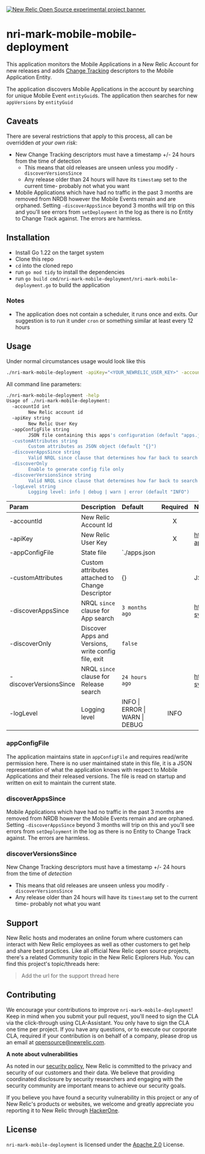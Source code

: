 <a href="https://opensource.newrelic.com/oss-category/#new-relic-experimental"><picture><source media="(prefers-color-scheme: dark)" srcset="https://github.com/newrelic/opensource-website/raw/main/src/images/categories/dark/Experimental.png"><source media="(prefers-color-scheme: light)" srcset="https://github.com/newrelic/opensource-website/raw/main/src/images/categories/Experimental.png"><img alt="New Relic Open Source experimental project banner." src="https://github.com/newrelic/opensource-website/raw/main/src/images/categories/Experimental.png"></picture></a>
# nri-mark-mobile-mobile-deployment
This application monitors the Mobile Applications in a New Relic Account for new releases and adds [Change Tracking](https://docs.newrelic.com/docs/change-tracking/change-tracking-introduction/) descriptors to the Mobile Application Entity.

The application discovers Mobile Applications in the account by searching for unique Mobile Event `entityGuid`s. The application then searches for new `appVersions` by `entityGuid`

## Caveats
There are several restrictions that apply to this process, all can be overridden _at your own risk_:
- New Change Tracking descriptors must have a timestamp +/- 24 hours from the time of detection
  - This means that old releases are unseen unless you modify `-discoverVersionsSince`
  - Any release older than 24 hours will have its `timestamp` set to the current time- probably not what you want
- Mobile Applications which have had no traffic in the past 3 months are removed from NRDB however the Mobile Events remain and are orphaned. Setting `-discoverAppsSince` beyond 3 months will trip on this and you'll see errors from 
  `setDeployment` in the log as there is no Entity to Change Track against. The errors are harmless.

## Installation
- Install Go 1.22 on the target system
- Clone this repo
- `cd` into the cloned repo 
- run `go mod tidy` to install the dependencies
- run `go build cmd/nri-mark-mobile-deployment/nri-mark-mobile-deployment.go` to build the application

### Notes
- The application does not contain a scheduler, it runs once and exits. Our suggestion is to run it under `cron` or something similar at least every 12 hours

## Usage
Under normal circumstances usage would look like this
```bash
./nri-mark-mobile-deployment -apiKey="<YOUR_NEWRELIC_USER_KEY>" -accountId=<YOUR_NEWRELIC_ACCOUNT_ID>
```

All command line parameters:
```bash
./nri-mark-mobile-deployment -help
Usage of ./nri-mark-mobile-deployment:
  -accountId int
    	New Relic account id
  -apiKey string
    	New Relic User Key
  -appConfigFile string
    	JSON file containing this apps's configuration (default "apps.json")
  -customAttributes string
    	Custom attributes as JSON object (default "{}")
  -discoverAppsSince string
    	Valid NRQL since clause that determines how far back to search for application entityGuids (default "3 months ago")
  -discoverOnly
    	Enable to generate config file only
  -discoverVersionsSince string
    	Valid NRQL since clause that determines how far back to search for new releases (default "24 hours ago")
  -logLevel string
    	Logging level: info | debug | warn | error (default "INFO")
```

| Param                  | Description                                         | Default                        | Required | Notes                                                                            |
|:-----------------------|:----------------------------------------------------|:-------------------------------|:--------:|:---------------------------------------------------------------------------------|
| -accountId             | New Relic Account Id                                |                                |    X     |                                                                                  |
| -apiKey                | New Relic User Key                                  |                                |    X     | https://docs.newrelic.com/docs/apis/intro-apis/new-relic-api-keys/#overview-keys |
| -appConfigFile         | State file                                          | `./apps.json                   |          |                                                                                  |
| -customAttributes      | Custom attributes attached to Change Descriptor     | {}                             |          | JSON Object (key/value) string                                                   |
| -discoverAppsSince     | NRQL `since` clause for App search                  | `3 months ago`                 |          | https://docs.newrelic.com/docs/nrql/nrql-syntax-clauses-functions/#sel-since     |
| -discoverOnly          | Discover Apps and Versions, write config file, exit | `false`                        |          |                                                                                  |
| -discoverVersionsSince | NRQL `since` clause for Release search              | `24 hours ago`                 |          | https://docs.newrelic.com/docs/nrql/nrql-syntax-clauses-functions/#sel-since     |
| -logLevel              | Logging level                                       | INFO \| ERROR \| WARN \| DEBUG |   INFO   |                                                                                  | |

### appConfigFile
The application maintains state in `appConfigFile` and requires read/write permission here. There is no user maintained state in this file, it is a JSON representation of what the application knows with respect to Mobile Applications 
and their released versions. The file is read on startup and written on exit to maintain the current state.

### discoverAppsSince
Mobile Applications which have had no traffic in the past 3 months are removed from NRDB however the Mobile Events remain and are orphaned. Setting `-discoverAppsSince` beyond 3 months will trip on this and you'll see errors from
  `setDeployment` in the log as there is no Entity to Change Track against. The errors are harmless.

### discoverVersionsSince
New Change Tracking descriptors must have a timestamp +/- 24 hours from the time of _detection_
  - This means that old releases are unseen unless you modify `-discoverVersionsSince`
  - Any release older than 24 hours will have its `timestamp` set to the current time- probably not what you want

## Support

New Relic hosts and moderates an online forum where customers can interact with New Relic employees as well as other customers to get help and share best practices. Like all official New Relic open source projects, there's a related Community topic in the New Relic Explorers Hub. You can find this project's topic/threads here:

>Add the url for the support thread here

## Contributing
We encourage your contributions to improve `nri-mark-mobile-deployment`! Keep in mind when you submit your pull request, you'll need to sign the CLA via the click-through using CLA-Assistant. You only have to sign the CLA one time per project.
If you have any questions, or to execute our corporate CLA, required if your contribution is on behalf of a company,  please drop us an email at opensource@newrelic.com.

**A note about vulnerabilities**

As noted in our [security policy](../../security/policy), New Relic is committed to the privacy and security of our customers and their data. We believe that providing coordinated disclosure by security researchers and engaging with the security community are important means to achieve our security goals.

If you believe you have found a security vulnerability in this project or any of New Relic's products or websites, we welcome and greatly appreciate you reporting it to New Relic through [HackerOne](https://hackerone.com/newrelic).

## License
`nri-mark-mobile-deployment` is licensed under the [Apache 2.0](http://apache.org/licenses/LICENSE-2.0.txt) License.